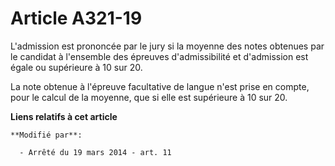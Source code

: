 # Article A321-19

L'admission est prononcée par le jury si la moyenne des notes obtenues par le candidat à l'ensemble des épreuves
d'admissibilité et d'admission est égale ou supérieure à 10 sur 20.

La note obtenue à l'épreuve facultative de langue n'est prise en compte, pour le calcul de la moyenne, que si elle est
supérieure à 10 sur 20.

**Liens relatifs à cet article**

	**Modifié par**:

	  - Arrêté du 19 mars 2014 - art. 11
